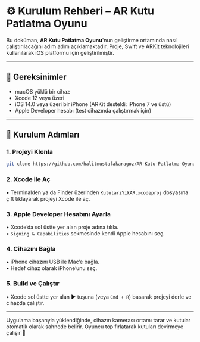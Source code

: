 # ⚙️ Kurulum Rehberi – AR Kutu Patlatma Oyunu

Bu doküman, **AR Kutu Patlatma Oyunu**'nun geliştirme ortamında nasıl çalıştırılacağını adım adım açıklamaktadır. Proje, Swift ve ARKit teknolojileri kullanılarak iOS platformu için geliştirilmiştir.

---

## 🧰 Gereksinimler

- macOS yüklü bir cihaz  
- Xcode 12 veya üzeri  
- iOS 14.0 veya üzeri bir iPhone (ARKit destekli: iPhone 7 ve üstü)  
- Apple Developer hesabı (test cihazında çalıştırmak için)  

---

## 🚀 Kurulum Adımları

### 1. Projeyi Klonla

```bash
git clone https://github.com/halitmustafakaragoz/AR-Kutu-Patlatma-Oyunu.git
```

### 2. Xcode ile Aç  
• Terminalden ya da Finder üzerinden `KutulariYikAR.xcodeproj` dosyasına çift tıklayarak projeyi Xcode ile aç.

### 3. Apple Developer Hesabını Ayarla  
• Xcode’da sol üstte yer alan proje adına tıkla.  
• `Signing & Capabilities` sekmesinde kendi Apple hesabını seç.

### 4. Cihazını Bağla  
• iPhone cihazını USB ile Mac’e bağla.  
• Hedef cihaz olarak iPhone’unu seç.

### 5. Build ve Çalıştır  
• Xcode sol üstte yer alan ▶️ tuşuna (veya `Cmd + R`) basarak projeyi derle ve cihazda çalıştır.

---

Uygulama başarıyla yüklendiğinde, cihazın kamerası ortamı tarar ve kutular otomatik olarak sahnede belirir. Oyuncu top fırlatarak kutuları devirmeye çalışır 🎯
